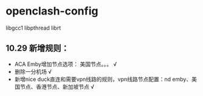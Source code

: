 # openclash-config

libgcc1
libpthread
librt

## 10.29 新增规则：
- ACA Emby增加节点选项： 美国节点。。。 √
- 删除一分机场 √
- 新增nice duck直连和需要vpn线路的规则，vpn线路节点配置：nd emby、美国节点、香港节点、新加坡节点 √